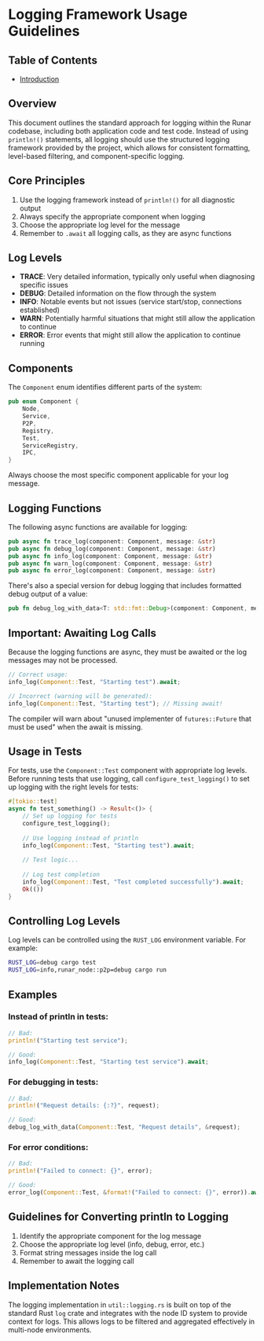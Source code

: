 # Logging Framework Usage Guidelines


## Table of Contents

- [Introduction](#introduction)
## Overview

This document outlines the standard approach for logging within the Runar codebase, including both application code and test code. Instead of using `println!()` statements, all logging should use the structured logging framework provided by the project, which allows for consistent formatting, level-based filtering, and component-specific logging.

## Core Principles

1. Use the logging framework instead of `println!()` for all diagnostic output
2. Always specify the appropriate component when logging
3. Choose the appropriate log level for the message
4. Remember to `.await` all logging calls, as they are async functions

## Log Levels

- **TRACE**: Very detailed information, typically only useful when diagnosing specific issues
- **DEBUG**: Detailed information on the flow through the system
- **INFO**: Notable events but not issues (service start/stop, connections established)
- **WARN**: Potentially harmful situations that might still allow the application to continue
- **ERROR**: Error events that might still allow the application to continue running

## Components

The `Component` enum identifies different parts of the system:

```rust
pub enum Component {
    Node,
    Service,
    P2P,
    Registry,
    Test,
    ServiceRegistry,
    IPC,
}
```

Always choose the most specific component applicable for your log message.

## Logging Functions

The following async functions are available for logging:

```rust
pub async fn trace_log(component: Component, message: &str)
pub async fn debug_log(component: Component, message: &str)
pub async fn info_log(component: Component, message: &str)
pub async fn warn_log(component: Component, message: &str)
pub async fn error_log(component: Component, message: &str)
```

There's also a special version for debug logging that includes formatted debug output of a value:

```rust
pub fn debug_log_with_data<T: std::fmt::Debug>(component: Component, message: &str, data: &T)
```

## Important: Awaiting Log Calls

Because the logging functions are async, they must be awaited or the log messages may not be processed. 

```rust
// Correct usage:
info_log(Component::Test, "Starting test").await;

// Incorrect (warning will be generated):
info_log(Component::Test, "Starting test"); // Missing await!
```

The compiler will warn about "unused implementer of `futures::Future` that must be used" when the await is missing.

## Usage in Tests

For tests, use the `Component::Test` component with appropriate log levels. Before running tests that use logging, call `configure_test_logging()` to set up logging with the right levels for tests:

```rust
#[tokio::test]
async fn test_something() -> Result<()> {
    // Set up logging for tests
    configure_test_logging();
    
    // Use logging instead of println
    info_log(Component::Test, "Starting test").await;
    
    // Test logic...
    
    // Log test completion
    info_log(Component::Test, "Test completed successfully").await;
    Ok(())
}
```

## Controlling Log Levels

Log levels can be controlled using the `RUST_LOG` environment variable. For example:

```bash
RUST_LOG=debug cargo test
RUST_LOG=info,runar_node::p2p=debug cargo run
```

## Examples

### Instead of println in tests:

```rust
// Bad:
println!("Starting test service");

// Good:
info_log(Component::Test, "Starting test service").await;
```

### For debugging in tests:

```rust
// Bad:
println!("Request details: {:?}", request);

// Good:
debug_log_with_data(Component::Test, "Request details", &request);
```

### For error conditions:

```rust
// Bad:
println!("Failed to connect: {}", error);

// Good:
error_log(Component::Test, &format!("Failed to connect: {}", error)).await;
```

## Guidelines for Converting println to Logging

1. Identify the appropriate component for the log message
2. Choose the appropriate log level (info, debug, error, etc.)
3. Format string messages inside the log call
4. Remember to await the logging call

## Implementation Notes

The logging implementation in `util::logging.rs` is built on top of the standard Rust `log` crate and integrates with the node ID system to provide context for logs. This allows logs to be filtered and aggregated effectively in multi-node environments. 